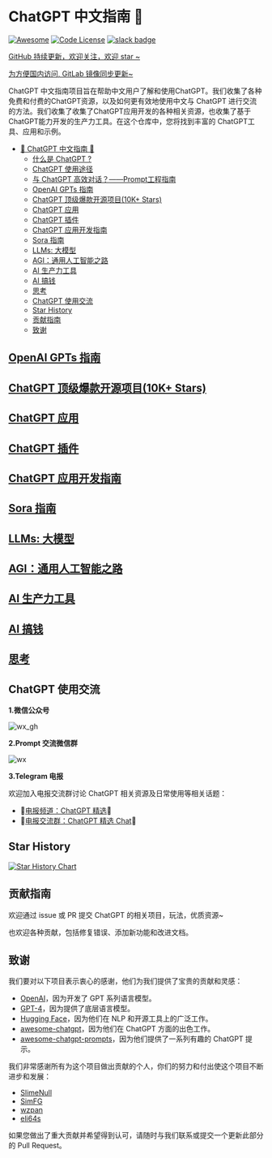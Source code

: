 # ChatGPT 中文指南 🤖

[![Awesome](https://awesome.re/badge.svg)](https://awesome.re) [![Code License](https://img.shields.io/badge/License-MIT-green.svg)](https://github.com/yzfly/awesome-chatgpt-zh/blob/main/LICENSE) [![slack badge](https://img.shields.io/badge/Telegrem-join-blueviolet?logo=telegrem\&amp)](https://t.me/AwesomeChatGPT)

[GitHub 持续更新，欢迎关注，欢迎 star \~](https://github.com/yzfly/awesome-chatgpt-zh)

[为方便国内访问, GitLab 镜像同步更新\~](https://gitlab.com/awesomeai/awesome-chatgpt-zh)

ChatGPT 中文指南项目旨在帮助中文用户了解和使用ChatGPT。我们收集了各种免费和付费的ChatGPT资源，以及如何更有效地使用中文与 ChatGPT 进行交流的方法。我们收集了收集了ChatGPT应用开发的各种相关资源，也收集了基于 ChatGPT能力开发的生产力工具。在这个仓库中，您将找到丰富的 ChatGPT工具、应用和示例。

* [🤖 ChatGPT 中文指南 🤖](./#-chatgpt-中文指南-)
  * [什么是 ChatGPT ?](docs/shi-mo-shi-chatgpt.md)
  * [ChatGPT 使用途径](docs/ChatGPT\_access.md)
  * [与 ChatGPT 高效对话？——Prompt工程指南](docs/ChatGPT\_prompts.md)
  * [OpenAI GPTs 指南](./#openai-gpts-指南)
  * [ChatGPT 顶级爆款开源项目(10K+ Stars)](./#chatgpt-顶级爆款开源项目10k-stars)
  * [ChatGPT 应用](./#chatgpt-应用)
  * [ChatGPT 插件](./#chatgpt-插件)
  * [ChatGPT 应用开发指南](./#chatgpt-应用开发指南)
  * [Sora 指南](./#sora-指南)
  * [LLMs: 大模型](./#llms-大模型)
  * [AGI：通用人工智能之路](./#agi通用人工智能之路)
  * [AI 生产力工具](./#ai-生产力工具)
  * [AI 搞钱](./#ai-搞钱)
  * [思考](./#思考)
  * [ChatGPT 使用交流](./#chatgpt-使用交流)
  * [Star History](./#star-history)
  * [贡献指南](./#贡献指南)
  * [致谢](./#致谢)



## [OpenAI GPTs 指南](https://github.com/EmbraceAGI/Awesome-AI-GPTs)

## [ChatGPT 顶级爆款开源项目(10K+ Stars)](docs/ChatGPT\_Top\_Project.md)

## [ChatGPT 应用](docs/ChatGPT\_tools.md)

## [ChatGPT 插件](docs/ChatGPT\_plugins.md)

## [ChatGPT 应用开发指南](docs/ChatGPT\_dev.md)

## [Sora 指南](docs/Sora.md)

## [LLMs: 大模型](docs/LLMs.md)

## [AGI：通用人工智能之路](docs/AGI.md)

## [AI 生产力工具](docs/AI\_tools.md)

## [AI 搞钱](docs/AI\_money.md)

## [思考](docs/thinking.md)

## ChatGPT 使用交流

**1.微信公众号**

![wx\_gh](imgs/qrcode\_for\_wx\_gh.jpg)

**2.Prompt 交流微信群**

![wx](https://raw.githubusercontent.com/yzfly/wonderful-prompts/main/imgs/wx\_tmp.jpg)

**3.Telegram 电报**

欢迎加入电报交流群讨论 ChatGPT 相关资源及日常使用等相关话题：

* 🚀[电报频道：ChatGPT 精选](https://t.me/AwesomeChatGPT)🚀
* 🚀[电报交流群：ChatGPT 精选 Chat](https://t.me/+cBIhxVSwABg4Y2M5)🚀

## Star History

[![Star History Chart](https://api.star-history.com/svg?repos=yzfly/awesome-chatgpt-zh\&type=Date)](https://star-history.com/#yzfly/awesome-chatgpt-zh\&Date)

## 贡献指南

欢迎通过 issue 或 PR 提交 ChatGPT 的相关项目，玩法，优质资源\~

也欢迎各种贡献，包括修复错误、添加新功能和改进文档。

## 致谢

我们要对以下项目表示衷心的感谢，他们为我们提供了宝贵的贡献和灵感：

* [OpenAI](https://www.openai.com/)，因为开发了 GPT 系列语言模型。
* [GPT-4](https://github.com/openai/gpt-4)，因为提供了底层语言模型。
* [Hugging Face](https://huggingface.co/)，因为他们在 NLP 和开源工具上的广泛工作。
* [awesome-chatgpt](https://github.com/OpenMindClub/awesome-chatgpt)，因为他们在 ChatGPT 方面的出色工作。
* [awesome-chatgpt-prompts](https://github.com/f/awesome-chatgpt-prompt)，因为他们提供了一系列有趣的 ChatGPT 提示。

我们非常感谢所有为这个项目做出贡献的个人，你们的努力和付出使这个项目不断进步和发展：

* [SlimeNull](https://github.com/SlimeNull)
* [SimFG](https://github.com/SimFG)
* [wzpan](https://github.com/wzpan)
* [eli64s](https://github.com/eli64s)

如果您做出了重大贡献并希望得到认可，请随时与我们联系或提交一个更新此部分的 Pull Request。
